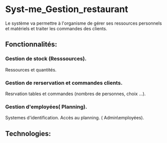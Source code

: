 # Syst-me_Gestion_restaurant
Le système va permettre à l'organisme de gérer ses ressources personnels et matériels et traiter les commandes des clients.

## Fonctionnalités:

### Gestion de stock (Resssources).
Ressources et quantités.

### Gestion de rerservation et commandes clients.
Resrvation tables et commandes (nombres de personnes, choix ...).

### Gestion d'employées( Planning).
Systemes d'identification.
Accès au planning. (  Admin\employées).



## Technologies:



